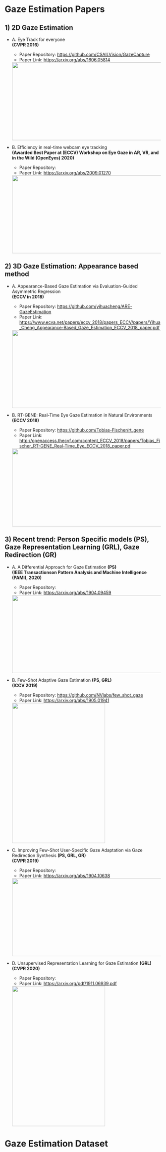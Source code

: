 # Gaze Estimation Papers
## 1) 2D Gaze Estimation
- A. Eye Track for everyone 
   <br> **(CVPR 2016)**
   * Paper Repository: https://github.com/CSAILVision/GazeCapture
   * Paper Link: https://arxiv.org/abs/1606.05814
   <img src="https://user-images.githubusercontent.com/30978579/96454040-07662c00-1267-11eb-898a-b4ccbf697eaf.png" width="500" height="250">

- B. Efficiency in real-time webcam eye tracking 
    <br> **(Awarded Best Paper at (ECCV) Workshop on Eye Gaze in AR, VR, and in the Wild (OpenEyes) 2020)**
   * Paper Repository:
   * Paper Link: https://arxiv.org/abs/2009.01270
   <img src="https://user-images.githubusercontent.com/30978579/96454356-72affe00-1267-11eb-8781-bb50243e7cef.png" width="600" height="250">

## 2) 3D Gaze Estimation: Appearance based method
- A. Appearance-Based Gaze Estimation via Evaluation-Guided Asymmetric Regression 
    <br> **(ECCV in 2018)**
   * Paper Repository: https://github.com/yihuacheng/ARE-GazeEstimation
   * Paper Link: https://www.ecva.net/papers/eccv_2018/papers_ECCV/papers/Yihua_Cheng_Appearance-Based_Gaze_Estimation_ECCV_2018_paper.pdf
   <img src="https://user-images.githubusercontent.com/30978579/96454360-75125800-1267-11eb-90ac-ecfafe8b8ac6.png" width="500" height="250">
   
- B. RT-GENE: Real-Time Eye Gaze Estimation in Natural Environments
    <br> **(ECCV 2018)**
    * Paper Repository: https://github.com/Tobias-Fischer/rt_gene
    * Paper Link: http://openaccess.thecvf.com/content_ECCV_2018/papers/Tobias_Fischer_RT-GENE_Real-Time_Eye_ECCV_2018_paper.pd
   <img src="https://user-images.githubusercontent.com/30978579/96479353-8fa6fa00-1284-11eb-9738-d6a622d2981a.png" width="500" height="250">
   
## 3) Recent trend: Person Specific models (PS), Gaze Representation Learning (GRL), Gaze Redirection (GR)
- A. A Differential Approach for Gaze Estimation **(PS)**
   <br> **(IEEE Transactionson Pattern Analysis and Machine Intelligence (PAMI), 2020)**
   * Paper Repository: 
   * Paper Link: https://arxiv.org/abs/1904.09459
   <img src="https://user-images.githubusercontent.com/30978579/96456566-5e213500-126a-11eb-8d4c-d5b195ad4a05.png" width="500" height="250">

- B. Few-Shot Adaptive Gaze Estimation **(PS, GRL)**
   <br> **(ICCV 2019)**
   * Paper Repository: https://github.com/NVlabs/few_shot_gaze
   * Paper Link: https://arxiv.org/abs/1905.01941
   <img src="https://user-images.githubusercontent.com/30978579/96456755-a9d3de80-126a-11eb-9376-8da7e46c0604.png" width="300" height="450">

- C. Improving Few-Shot User-Specific Gaze Adaptation via Gaze Redirection Synthesis **(PS, GRL, GR)**
  <br> **(CVPR 2019)**
   * Paper Repository: 
   * Paper Link: https://arxiv.org/abs/1904.10638
   <img src="https://user-images.githubusercontent.com/30978579/96459430-d63d2a00-126d-11eb-9371-af9d950f3212.png" width="500" height="250">
 
- D. Unsupervised Representation Learning for Gaze Estimation **(GRL)**
  <br> **(CVPR 2020)**
   * Paper Repository: 
   * Paper Link: https://arxiv.org/pdf/1911.06939.pdf
   <img src="https://user-images.githubusercontent.com/30978579/96482018-6a67bb00-1287-11eb-9aac-6d4c791716b0.png" width="300" height="450">
   
# Gaze Estimation Dataset



